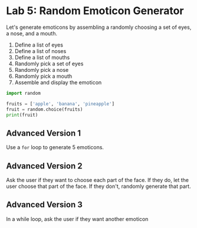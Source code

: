 
# Lab 5: Random Emoticon Generator

Let's generate emoticons by assembling a randomly choosing a set of eyes, a nose, and a mouth.

1. Define a list of eyes
2. Define a list of noses
3. Define a list of mouths
4. Randomly pick a set of eyes
5. Randomly pick a nose
6. Randomly pick a mouth
7. Assemble and display the emoticon


```python
import random

fruits = ['apple', 'banana', 'pineapple']
fruit = random.choice(fruits)
print(fruit)
```

## Advanced Version 1

Use a `for` loop to generate 5 emoticons.

## Advanced Version 2

Ask the user if they want to choose each part of the face. If they do, let the user choose that part of the face. If they don't, randomly generate that part.

## Advanced Version 3

In a while loop, ask the user if they want another emoticon
